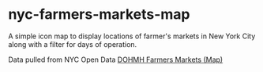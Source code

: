 # nyc-farmers-markets-map

A simple icon map to display locations of farmer's markets in New York City along with a filter for days of operation.

Data pulled from NYC Open Data [DOHMH Farmers Markets (Map)](https://data.cityofnewyork.us/dataset/DOHMH-Farmers-Markets-Map-/fi97-k4k6)
